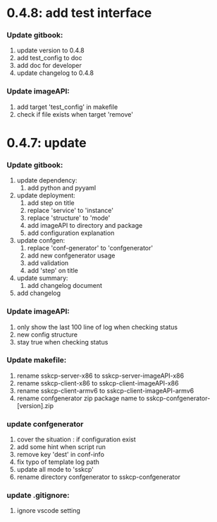 # 0.4.8: add test interface

### Update gitbook:
1. update version to 0.4.8
2. add test_config to doc
3. add doc for developer
4. update changelog to 0.4.8

### Update imageAPI:
1. add target 'test_config' in makefile
2. check if file exists when target 'remove'


# 0.4.7: update

### Update gitbook:
1. update dependency:
    1) add python and pyyaml
2. update deployment:
    1) add step on title
    2) replace 'service' to 'instance'
    3) replace 'structure' to 'mode'
    4) add imageAPI to directory and package
    5) add configuration explanation
3. update confgen:
    1) replace 'conf-generator' to 'confgenerator'
    2) add new confgenerator usage
    3) add validation
    4) add 'step' on title
4. update summary:
    1) add changelog document
5. add changelog

### Update imageAPI:
1. only show the last 100 line of log when checking status
2. new config structure
3. stay true when checking status

### Update makefile:
1. rename sskcp-server-x86 to sskcp-server-imageAPI-x86
2. rename sskcp-client-x86 to sskcp-client-imageAPI-x86
3. rename sskcp-client-armv6 to sskcp-client-imageAPI-armv6
4. rename confgenerator zip package name to sskcp-confgenerator-[version].zip

### update confgenerator
1. cover the situation : if configuration exist
2. add some hint when script run
3. remove key 'dest' in conf-info
4. fix typo of template log path
5. update all mode to 'sskcp'
6. rename directory confgenerator to sskcp-confgenerator

### update .gitignore:
1. ignore vscode setting


